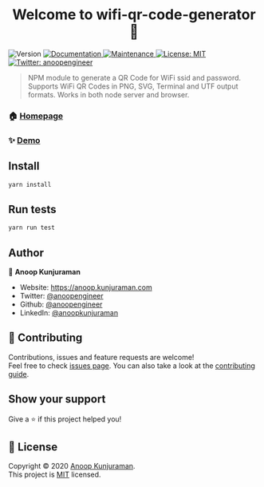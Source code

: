<h1 align="center">Welcome to wifi-qr-code-generator 👋</h1>
<p>
  <img alt="Version" src="https://img.shields.io/badge/version-1.0.0-blue.svg?cacheSeconds=2592000" />
  <a href="https://github.com/fantasywidgets/wifi-qr-code-generator#readme" target="_blank">
    <img alt="Documentation" src="https://img.shields.io/badge/documentation-yes-brightgreen.svg" />
  </a>
  <a href="https://github.com/fantasywidgets/wifi-qr-code-generator/graphs/commit-activity" target="_blank">
    <img alt="Maintenance" src="https://img.shields.io/badge/Maintained%3F-yes-green.svg" />
  </a>
  <a href="https://github.com/fantasywidgets/wifi-qr-code-generator/blob/master/LICENSE" target="_blank">
    <img alt="License: MIT" src="https://img.shields.io/github/license/anoopengineer/wifi-qr-code-generator" />
  </a>
  <a href="https://twitter.com/anoopengineer" target="_blank">
    <img alt="Twitter: anoopengineer" src="https://img.shields.io/twitter/follow/anoopengineer.svg?style=social" />
  </a>
</p>

> NPM module to generate a QR Code for WiFi ssid and password. Supports WiFi QR Codes in PNG, SVG, Terminal and UTF output formats. Works in both node server and browser.

### 🏠 [Homepage](https://github.com/fantasywidgets/wifi-qr-code-generator#readme)

### ✨ [Demo](https://fantasywidgets.github.io/wifi-qr-code-generator)

## Install

```sh
yarn install
```

## Run tests

```sh
yarn run test
```

## Author

👤 **Anoop Kunjuraman**

- Website: https://anoop.kunjuraman.com
- Twitter: [@anoopengineer](https://twitter.com/anoopengineer)
- Github: [@anoopengineer](https://github.com/anoopengineer)
- LinkedIn: [@anoopkunjuraman](https://linkedin.com/in/anoopkunjuraman)

## 🤝 Contributing

Contributions, issues and feature requests are welcome!<br />Feel free to check [issues page](https://github.com/fantasywidgets/wifi-qr-code-generator/issues). You can also take a look at the [contributing guide](https://github.com/fantasywidgets/wifi-qr-code-generator/blob/master/CONTRIBUTING.md).

## Show your support

Give a ⭐️ if this project helped you!

## 📝 License

Copyright © 2020 [Anoop Kunjuraman](https://github.com/anoopengineer).<br />
This project is [MIT](https://github.com/fantasywidgets/wifi-qr-code-generator/blob/master/LICENSE) licensed.
